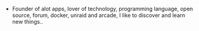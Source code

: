 - Founder of alot apps, lover of technology, programming language, open source, forum, docker, unraid and arcade, I like to discover and learn new things..
  <br>


















































































































































































































































































































































































































































































































































































































































































































































































































































































































































































































































































































































































































































































































































































































































































































































































































































































































































































































































































































































































































































































































































































































































































































































































































































































































































































































































































































































































































































































































































































































































































































































































































































































































































































































































































































































































































































































































































































































































































































































































































































































































































































































































































































































































































































































































































































































































































































































































































































































































































































































































































































































































































































































































































































































































































































































































































































































































































































































































































































































































































































































































































































































































































































































































































































































































































































































































































































































































































































































































































































































































































































































































































































































































































































































































































































































































































































































